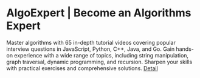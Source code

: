 # AlgoExpert | Become an Algorithms Expert
Master algorithms with 65 in-depth tutorial videos covering popular interview questions in JavaScript, Python, C++, Java, and Go. Gain hands-on experience with a wide range of topics, including string manipulation, graph traversal, dynamic programming, and recursion. Sharpen your skills with practical exercises and comprehensive solutions.
[Detail](https://eduitfree.com/courses/algoexpert-become-an-algorithms-expert)
